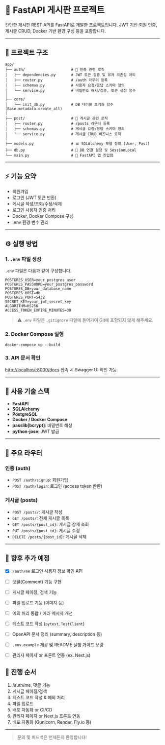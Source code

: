 # 🚀 FastAPI 게시판 프로젝트

간단한 게시판 REST API를 FastAPI로 개발한 프로젝트입니다. JWT 기반 회원 인증, 게시글 CRUD, Docker 기반 환경 구성 등을 포함합니다.

---

## 📁 프로젝트 구조

```
app/
├── auth/                     # 🔐 인증 관련 로직
│   ├── dependencies.py       # JWT 토큰 검증 및 유저 의존성 처리
│   ├── router.py             # /auth 라우터 등록
│   ├── schemas.py            # 사용자 요청/응답 스키마 정의
│   └── service.py            # 비밀번호 해시/검증, 토큰 생성 함수
│
├── core/
│   └── init_db.py            # DB 테이블 초기화 함수 (Base.metadata.create_all)
│
├── post/                     # 📃 게시글 관련 로직
│   ├── router.py             # /posts 라우터 등록
│   ├── schemas.py            # 게시글 요청/응답 스키마 정의
│   └── service.py            # 게시글 CRUD 비즈니스 로직
│
├── models.py                 # 📊 SQLAlchemy 모델 정의 (User, Post)
├── db.py                     # 🎉 DB 연결 설정 및 SessionLocal
└── main.py                   # 🚀 FastAPI 앱 진입점
```

---

## ⚡️ 기능 요약

* 회원가입
* 로그인 (JWT 토큰 반환)
* 게시글 작성/조회/수정/삭제
* 로그인 사용자 인증 처리
* Docker, Docker Compose 구성
* .env 환경 변수 관리

---

## ⚙️ 실행 방법

### 1. `.env` 파일 생성

`.env` 파일은 다음과 같이 구성합니다.

```env
POSTGRES_USER=your_postgres_user
POSTGRES_PASSWORD=your_postgres_password
POSTGRES_DB=your_database_name
POSTGRES_HOST=db
POSTGRES_PORT=5432
SECRET_KEY=your_jwt_secret_key
ALGORITHM=HS256
ACCESS_TOKEN_EXPIRE_MINUTES=30
```

> ⚠️ `.env` 파일은 `.gitignore` 파일에 들어가여 Git에 포함되지 않게 해주세요.

### 2. Docker Compose 실행

```
docker-compose up --build
```

### 3. API 문서 확인

[http://localhost:8000/docs](http://localhost:8000/docs) 접속 시 Swagger UI 확인 가능

---

## 📘 사용 기술 스택

* **FastAPI**
* **SQLAlchemy**
* **PostgreSQL**
* **Docker / Docker Compose**
* **passlib\[bcrypt]**: 비밀번호 해싱
* **python-jose**: JWT 발급

---

## 📃 주요 라우터

### 인증 (auth)

* `POST /auth/signup`: 회원가입
* `POST /auth/login`: 로그인 (access token 반환)

### 게시글 (posts)

* `POST /posts/`: 게시글 작성
* `GET /posts/`: 전체 게시글 목록
* `GET /posts/{post_id}`: 게시글 상세 조회
* `PUT /posts/{post_id}`: 게시글 수정
* `DELETE /posts/{post_id}`: 게시글 삭제

---

## 📢 향후 추가 예정

- [x] `/auth/me` 로그인 사용자 정보 확인 API
- [ ] 댓글(Comment) 기능 구현
- [ ] 게시글 페이징, 검색 기능
- [ ] 파일 업로드 기능 (이미지 등)
- [ ] 예외 처리 통합 / 에러 메시지 개선
- [ ] 테스트 코드 작성 (`pytest`, `TestClient`)
- [ ] OpenAPI 문서 정리 (summary, description 등)
- [ ] `.env.example` 제공 및 README 실행 가이드 보강
- [ ] 관리자 페이지 or 프론트 연동 (ex. Next.js)


## 🧭 진행 순서
1. /auth/me, 댓글 기능
2. 게시글 페이징/검색
3. 테스트 코드 작성 & 예외 처리
4. 파일 업로드
5. 배포 자동화 or CI/CD
6. 관리자 페이지 or Next.js 프론트 연동
7. 배포 자동화 (Gunicorn, Render, Fly.io 등)

---

> 문의 및 피드백은 언제든지 환영합니다!

